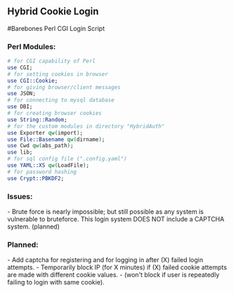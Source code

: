 <h2>Hybrid Cookie Login</h2>

#Barebones Perl CGI Login Script
  
<h3>Perl Modules:</h3>

```perl
# for CGI capability of Perl
use CGI;
# for setting cookies in browser
use CGI::Cookie;
# for giving browser/client messages
use JSON;
# for connecting to mysql database
use DBI;
# for creating browser cookies
use String::Random;
# for the custom modules in directory "HybridAuth"
use Exporter qw(import);
use File::Basename qw(dirname);
use Cwd qw(abs_path);
use lib;
# for sql config file (".config.yaml")
use YAML::XS qw(LoadFile);
# for password hashing
use Crypt::PBKDF2;
```

<h3>Issues:</h3>
- Brute force is nearly impossible; but still possible as any system is vulnerable to bruteforce. This login system DOES NOT include a CAPTCHA system. (planned)

<h3>Planned:</h3>
- Add captcha for registering and for logging in after (X) failed login attempts.
- Temporarily block IP (for X minutes) if (X) failed cookie attempts are made with different cookie values.
- (won't block if user is repeatedly failing to login with same cookie).